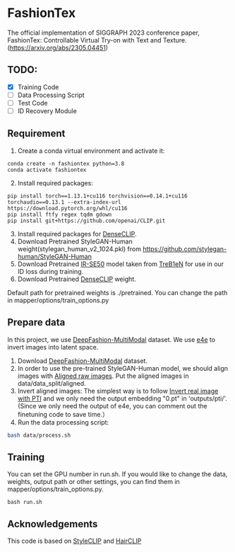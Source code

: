 # FashionTex
The official implementation of SIGGRAPH 2023 conference paper, FashionTex: Controllable Virtual Try-on with Text and Texture.
(https://arxiv.org/abs/2305.04451)

## TODO:

- [x] Training Code
- [ ] Data Processing Script
- [ ] Test Code
- [ ] ID Recovery Module

## Requirement
1. Create a conda virtual environment and activate it:
```shell
conda create -n fashiontex python=3.8
conda activate fashiontex
```

2. Install required packages:
```shell
pip install torch==1.13.1+cu116 torchvision==0.14.1+cu116 torchaudio==0.13.1 --extra-index-url https://download.pytorch.org/whl/cu116
pip install ftfy regex tqdm gdown
pip install git+https://github.com/openai/CLIP.git
```

3. Install required packages for [DenseCLIP](https://github.com/raoyongming/DenseCLIP).
4. Download Pretrained StyleGAN-Human weight(stylegan_human_v2_1024.pkl) from  https://github.com/stylegan-human/StyleGAN-Human
5. Download Pretrained [IR-SE50](https://drive.google.com/file/d/1FS2V756j-4kWduGxfir55cMni5mZvBTv/view) model taken from [TreB1eN](https://github.com/TreB1eN/InsightFace_Pytorch) for use in our ID loss during training.
6. Download Pretrained [DenseCLIP]() weight.

Default path for pretrained weights is ./pretrained. You can change the path in mapper/options/train_options.py

## Prepare data

In this project, we use [DeepFashion-MultiModal](https://github.com/yumingj/DeepFashion-MultiModal) dataset. We use [e4e](https://github.com/omertov/encoder4editing) to invert images into latent space.
1. Download [DeepFashion-MultiModal](https://github.com/yumingj/DeepFashion-MultiModal) dataset.
2. In order to use the pre-trained StyleGAN-Human model, we should align images with [Aligned raw images](https://github.com/stylegan-human/StyleGAN-Human/tree/main#aligned-raw-images). Put the aligned images in data/data_split/aligned.
3. Invert aligned images: The simplest way is to follow [Invert real image with PTI](https://github.com/stylegan-human/StyleGAN-Human/tree/main#invert-real-image-with-pti) and we only need the output embedding "0.pt" in  'outputs/pti/'. (Since we only need the output of e4e, you can comment out the finetuning code to save time.）
4. Run the data processing script:
```bash 
bash data/process.sh
```
## Training
You can set the GPU number in run.sh. If you would like to change the data, weights, output path or other settings, you can find them in mapper/options/train_options.py.
```
bash run.sh
```

## Acknowledgements

This code is based on [StyleCLIP](https://github.com/orpatashnik/StyleCLIP) and [HairCLIP](https://github.com/wty-ustc/HairCLIP)